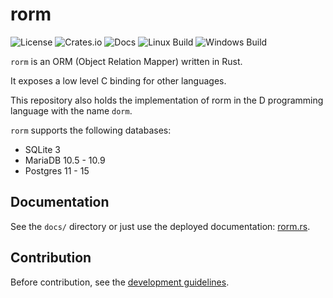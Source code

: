 # rorm

![License](https://img.shields.io/github/license/myOmikron/drorm?label=License)
![Crates.io](https://img.shields.io/crates/v/rorm?label=Crates.io)
![Docs](https://img.shields.io/docsrs/rorm?label=Docs)
![Linux Build](https://img.shields.io/github/workflow/status/myOmikron/drorm/Build%20&%20Test%20for%20Linux?label=Linux%20Build)
![Windows Build](https://img.shields.io/github/workflow/status/myOmikron/drorm/Build%20&%20Test%20for%20Windows?label=Windows%20Build)

`rorm` is an ORM (Object Relation Mapper) written in Rust.

It exposes a low level C binding for other languages.

This repository also holds the implementation of rorm in the
D programming language with the name `dorm`.

`rorm` supports the following databases:
- SQLite 3
- MariaDB 10.5 - 10.9
- Postgres 11 - 15

## Documentation

See the `docs/` directory or just use the 
deployed documentation: [rorm.rs](https://rorm.rs).

## Contribution

Before contribution, see the [development guidelines](https://rorm.rs/developer/guidelines).

